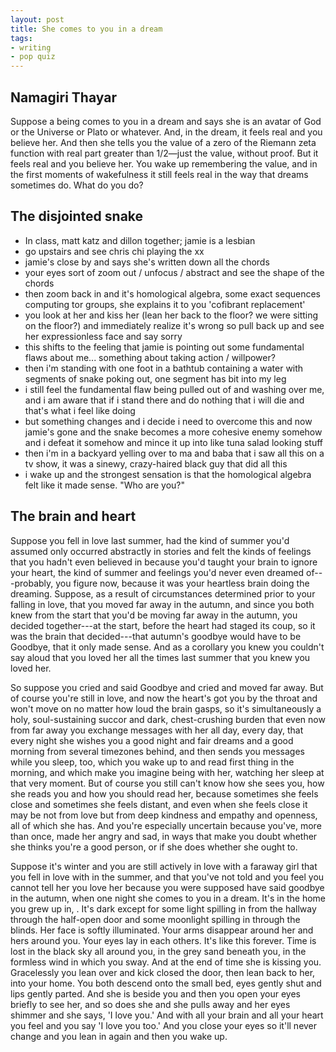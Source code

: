 ```yaml
---
layout: post
title: She comes to you in a dream
tags:
- writing
- pop quiz
---
```


## Namagiri Thayar

Suppose a being comes to you in a dream and says she is an avatar of God or the Universe or Plato or whatever. And, in the dream, it feels real and you believe her. And then she tells you the value of a zero of the Riemann zeta function with real part greater than $1/2$—just the value, without proof. But it feels real and you believe her. You wake up remembering the value, and in the first moments of wakefulness it still feels real in the way that dreams sometimes do. What do you do?

## The disjointed snake

- In class, matt katz and dillon together; jamie is a lesbian
- go upstairs and see chris chi playing the xx
- jamie's close by and says she's written down all the chords
- your eyes sort of zoom out / unfocus / abstract and see the shape of the chords
- then zoom back in and it's homological algebra, some exact sequences computing tor groups, she explains it to you 'cofibrant replacement'
- you look at her and kiss her (lean her back to the floor? we were sitting on the floor?) and immediately realize it's wrong so pull back up and see her expressionless face and say sorry
- this shifts to the feeling that jamie is pointing out some fundamental flaws about me... something about taking action / willpower?
- then i'm standing with one foot in a bathtub containing a water with segments of snake poking out, one segment has bit into my leg
- i still feel the fundamental flaw being pulled out of and washing over me, and i am aware that if i stand there and do nothing that i will die and that's what i feel like doing
- but something changes and i decide i need to overcome this and now jamie's gone and the snake becomes a more cohesive enemy somehow and i defeat it somehow and mince it up into like tuna salad looking stuff
- then i'm in a backyard yelling over to ma and baba that i saw all this on a tv show, it was a sinewy, crazy-haired black guy that did all this
- i wake up and the strongest sensation is that the homological algebra felt like it made sense. "Who are you?"

## The brain and heart

Suppose you fell in love last summer, had the kind of summer you'd assumed only occurred abstractly in stories and felt the kinds of feelings that you hadn't even believed in because you'd taught your brain to ignore your heart, the kind of summer and feelings you'd never even dreamed of---probably, you figure now, because it was your heartless brain doing the dreaming. Suppose, as a result of circumstances determined prior to your falling in love, that you moved far away in the autumn, and since you both knew from the start that you'd be moving far away in the autumn, you decided together---at the start, before the heart had staged its coup, so it was the brain that decided---that autumn's goodbye would have to be Goodbye, that it only made sense. And as a corollary you knew you couldn't say aloud that you loved her all the times last summer that you knew you loved her.

So suppose you cried and said Goodbye and cried and moved far away. But of course you're still in love, and now the heart's got you by the throat and won't move on no matter how loud the brain gasps, so it's simultaneously a holy, soul-sustaining succor and dark, chest-crushing burden that even now from far away you exchange messages with her all day, every day, that every night she wishes you a good night and fair dreams and a good morning from several timezones behind, and then sends you messages while you sleep, too, which you wake up to and read first thing in the morning, and which make you imagine being with her, watching her sleep at that very moment. But of course you still can't know how she sees you, how she reads you and how you should read her, because sometimes she feels close and sometimes she feels distant, and even when she feels close it may be not from love but from deep kindness and empathy and openness, all of which she has. And you're especially uncertain because you've, more than once, made her angry and sad, in ways that make you doubt whether she thinks you're a good person, or if she does whether she ought to.

Suppose it's winter and you are still actively in love with a faraway girl that you fell in love with in the summer, and that you've not told and you feel you cannot tell her you love her because you were supposed have said goodbye in the autumn, when one night she comes to you in a dream. It's in the home you grew up in, . It's dark except for some light spilling in from the hallway through the half-open door and some moonlight spilling in through the blinds. Her face is softly illuminated. Your arms disappear around her and hers around you. Your eyes lay in each others. It's like this forever. Time is lost in the black sky all around you, in the grey sand beneath you, in the formless wind in which you sway. And at the end of time she is kissing you. Gracelessly you lean over and kick closed the door, then lean back to her, into your home. You both descend onto the small bed, eyes gently shut and lips gently parted. And she is beside you and then you open your eyes briefly to see her, and so does she and she pulls away and her eyes shimmer and she says, 'I love you.' And with all your brain and all your heart you feel and you say 'I love you too.' And you close your eyes so it'll never change and you lean in again and then you wake up.
